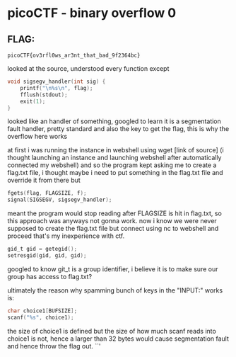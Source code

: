 # picoCTF - binary overflow 0

## FLAG:
```
picoCTF{ov3rfl0ws_ar3nt_that_bad_9f2364bc}
```

looked at the source, understood every function except 
```c
void sigsegv_handler(int sig) {
    printf("\n%s\n", flag);
    fflush(stdout);
    exit(1);
}
```
looked like an handler of something, googled to learn it is a segmentation fault handler, pretty standard
and also the key to get the flag, this is why the overflow here works 

at first i was running the instance in webshell using wget [link of source] (i thought launching an instance and launching webshell after automatically connected my webshell) and so the program kept asking me to create 
a flag.txt file, i thought maybe i need to put something in the flag.txt file and override it from there but 
```c
fgets(flag, FLAGSIZE, f);
signal(SIGSEGV, sigsegv_handler);
```
meant the program would stop reading after FLAGSIZE is hit in flag.txt, so this approach was anyways not gonna work. now i know we were never supposed to create the flag.txt file but connect using nc to webshell and proceed
that's my inexperience with ctf. 

```c
gid_t gid = getegid();
setresgid(gid, gid, gid);
```
googled to know git_t is a group identifier, i believe it is to make sure our group has access to flag.txt? 

ultimately the reason why spamming bunch of keys in the "INPUT:" works is:
```c
char choice1[BUFSIZE];
scanf("%s", choice1);
```
the size of choice1 is defined but the size of how much scanf reads into choice1 is not, hence a larger than 32 bytes would cause segmentation fault and hence throw the flag out. 
``'
